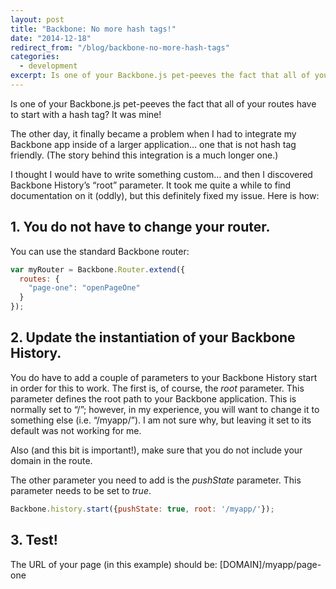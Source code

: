 ```yaml
---
layout: post
title: "Backbone: No more hash tags!"
date: "2014-12-18"
redirect_from: "/blog/backbone-no-more-hash-tags"
categories:
  - development
excerpt: Is one of your Backbone.js pet-peeves the fact that all of your routes have to start with a hash tag? 
---
```


Is one of your Backbone.js pet-peeves the fact that all of your routes have to start with a hash tag? It was mine!

The other day, it finally became a problem when I had to integrate my Backbone app inside of a larger application… one that is not hash tag friendly. (The story behind this integration is a much longer one.)

I thought I would have to write something custom… and then I discovered Backbone History’s “root” parameter. It took me quite a while to find documentation on it (oddly), but this definitely fixed my issue.  Here is how:

## 1. You do not have to change your router.

You can use the standard Backbone router:

```javascript
var myRouter = Backbone.Router.extend({
  routes: {
    "page-one": "openPageOne"
  }
});
```

## 2. Update the instantiation of your Backbone History.

You do have to add a couple of parameters to your Backbone History start in order for this to work.  The first is, of course, the _root_ parameter.  This parameter defines the root path to your Backbone application.  This is normally set to “/”; however, in my experience, you will want to change it to something else (i.e. “/myapp/”).  I am not sure why, but leaving it set to its default was not working for me.

Also (and this bit is important!), make sure that you do not include your domain in the route.

The other parameter you need to add is the _pushState_ parameter.  This parameter needs to be set to _true_.

```javascript
Backbone.history.start({pushState: true, root: '/myapp/'});
```

## 3. Test!

The URL of your page (in this example) should be: [DOMAIN]/myapp/page-one
